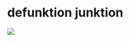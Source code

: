 <!--
id: 533852582
link: http://tumblr.atmos.org/post/533852582/defunktion-junktion
slug: defunktion-junktion
date: Mon Apr 19 2010 12:29:00 GMT-0700 (PDT)
publish: 2010-04-019
tags: 
title: defunktion junktion
-->


defunktion junktion
===================

![](http://25.media.tumblr.com/tumblr_l1524dTUMO1qz4sngo1_500.jpg)

